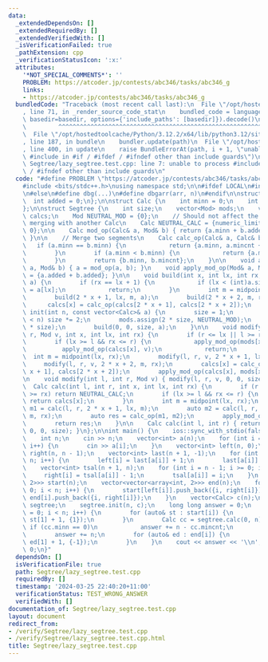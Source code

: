```yaml
---
data:
  _extendedDependsOn: []
  _extendedRequiredBy: []
  _extendedVerifiedWith: []
  _isVerificationFailed: true
  _pathExtension: cpp
  _verificationStatusIcon: ':x:'
  attributes:
    '*NOT_SPECIAL_COMMENTS*': ''
    PROBLEM: https://atcoder.jp/contests/abc346/tasks/abc346_g
    links:
    - https://atcoder.jp/contests/abc346/tasks/abc346_g
  bundledCode: "Traceback (most recent call last):\n  File \"/opt/hostedtoolcache/Python/3.12.2/x64/lib/python3.12/site-packages/onlinejudge_verify/documentation/build.py\"\
    , line 71, in _render_source_code_stat\n    bundled_code = language.bundle(stat.path,\
    \ basedir=basedir, options={'include_paths': [basedir]}).decode()\n          \
    \         ^^^^^^^^^^^^^^^^^^^^^^^^^^^^^^^^^^^^^^^^^^^^^^^^^^^^^^^^^^^^^^^^^^^^^^^^^^^^^^^^^\n\
    \  File \"/opt/hostedtoolcache/Python/3.12.2/x64/lib/python3.12/site-packages/onlinejudge_verify/languages/cplusplus.py\"\
    , line 187, in bundle\n    bundler.update(path)\n  File \"/opt/hostedtoolcache/Python/3.12.2/x64/lib/python3.12/site-packages/onlinejudge_verify/languages/cplusplus_bundle.py\"\
    , line 400, in update\n    raise BundleErrorAt(path, i + 1, \"unable to process\
    \ #include in #if / #ifdef / #ifndef other than include guards\")\nonlinejudge_verify.languages.cplusplus_bundle.BundleErrorAt:\
    \ Segtree/lazy_segtree.test.cpp: line 7: unable to process #include in #if / #ifdef\
    \ / #ifndef other than include guards\n"
  code: "#define PROBLEM \"https://atcoder.jp/contests/abc346/tasks/abc346_g\"\n\n\
    #include <bits/stdc++.h>\nusing namespace std;\n\n#ifdef LOCAL\n#include \"/home/mm/cf/dbg.h\"\
    \n#else\n#define dbg(...)\n#define dbgarr(arr, n)\n#endif\n\nstruct Mod {\n  \
    \  int added = 0;\n};\n\nstruct Calc {\n    int minn = 0;\n    int mincnt = 1;\n\
    };\n\nstruct Segtree {\n    int size;\n    vector<Mod> mods;\n    vector<Calc>\
    \ calcs;\n    Mod NEUTRAL_MOD = {0};\n    // Should not affect the result when\
    \ merging with another Calc\n    Calc NEUTRAL_CALC = {numeric_limits<int>::max(),\
    \ 0};\n\n    Calc mod_op(Calc& a, Mod& b) { return {a.minn + b.added, a.mincnt};\
    \ }\n\n    // Merge two segments\n    Calc calc_op(Calc& a, Calc& b) {\n     \
    \   if (a.minn == b.minn) {\n            return {a.minn, a.mincnt + b.mincnt};\n\
    \        }\n        if (a.minn < b.minn) {\n            return {a.minn, a.mincnt};\n\
    \        }\n        return {b.minn, b.mincnt};\n    }\n\n    void apply_mod_op(Calc&\
    \ a, Mod& b) { a = mod_op(a, b); }\n    void apply_mod_op(Mod& a, Mod& b) { a\
    \ = {a.added + b.added}; }\n\n    void build(int x, int lx, int rx, const vector<Calc>&\
    \ a) {\n        if (rx == lx + 1) {\n            if (lx < (int)a.size()) calcs[x]\
    \ = a[lx];\n            return;\n        }\n        int m = midpoint(lx, rx);\n\
    \        build(2 * x + 1, lx, m, a);\n        build(2 * x + 2, m, rx, a);\n  \
    \      calcs[x] = calc_op(calcs[2 * x + 1], calcs[2 * x + 2]);\n    }\n\n    void\
    \ init(int n, const vector<Calc>& a) {\n        size = 1;\n        while (size\
    \ < n) size *= 2;\n        mods.assign(2 * size, NEUTRAL_MOD);\n        calcs.resize(2\
    \ * size);\n        build(0, 0, size, a);\n    }\n\n    void modify(int l, int\
    \ r, Mod v, int x, int lx, int rx) {\n        if (r <= lx || l >= rx) return;\n\
    \        if (lx >= l && rx <= r) {\n            apply_mod_op(mods[x], v);\n  \
    \          apply_mod_op(calcs[x], v);\n            return;\n        }\n      \
    \  int m = midpoint(lx, rx);\n        modify(l, r, v, 2 * x + 1, lx, m);\n   \
    \     modify(l, r, v, 2 * x + 2, m, rx);\n        calcs[x] = calc_op(calcs[2 *\
    \ x + 1], calcs[2 * x + 2]);\n        apply_mod_op(calcs[x], mods[x]);\n    }\n\
    \n    void modify(int l, int r, Mod v) { modify(l, r, v, 0, 0, size); }\n\n  \
    \  Calc calc(int l, int r, int x, int lx, int rx) {\n        if (r <= lx || l\
    \ >= rx) return NEUTRAL_CALC;\n        if (lx >= l && rx <= r) {\n           \
    \ return calcs[x];\n        }\n        int m = midpoint(lx, rx);\n        auto\
    \ m1 = calc(l, r, 2 * x + 1, lx, m);\n        auto m2 = calc(l, r, 2 * x + 2,\
    \ m, rx);\n        auto res = calc_op(m1, m2);\n        apply_mod_op(res, mods[x]);\n\
    \        return res;\n    }\n\n    Calc calc(int l, int r) { return calc(l, r,\
    \ 0, 0, size); }\n};\n\nint main() {\n    ios::sync_with_stdio(false);\n    cin.tie(nullptr);\n\
    \    int n;\n    cin >> n;\n    vector<int> a(n);\n    for (int i = 0; i < n;\
    \ i++) {\n        cin >> a[i];\n    }\n    vector<int> left(n, 0);\n    vector<int>\
    \ right(n, n - 1);\n    vector<int> last(n + 1, -1);\n    for (int i = 0; i <\
    \ n; i++) {\n        left[i] = last[a[i]] + 1;\n        last[a[i]] = i;\n    }\n\
    \    vector<int> tsal(n + 1, n);\n    for (int i = n - 1; i >= 0; i--) {\n   \
    \     right[i] = tsal[a[i]] - 1;\n        tsal[a[i]] = i;\n    }\n    vector<vector<array<int,\
    \ 2>>> start(n);\n    vector<vector<array<int, 2>>> end(n);\n    for (int i =\
    \ 0; i < n; i++) {\n        start[left[i]].push_back({i, right[i]});\n       \
    \ end[i].push_back({i, right[i]});\n    }\n    vector<Calc> c(n);\n    Segtree\
    \ segtree;\n    segtree.init(n, c);\n    long long answer = 0;\n    for (int i\
    \ = 0; i < n; i++) {\n        for (auto& st : start[i]) {\n            segtree.modify(st[0],\
    \ st[1] + 1, {1});\n        }\n        Calc cc = segtree.calc(0, n);\n       \
    \ if (cc.minn == 0)\n            answer += n - cc.mincnt;\n        else\n    \
    \        answer += n;\n        for (auto& ed : end[i]) {\n            segtree.modify(ed[0],\
    \ ed[1] + 1, {-1});\n        }\n    }\n    cout << answer << '\\n';\n    return\
    \ 0;\n}"
  dependsOn: []
  isVerificationFile: true
  path: Segtree/lazy_segtree.test.cpp
  requiredBy: []
  timestamp: '2024-03-25 22:40:20+11:00'
  verificationStatus: TEST_WRONG_ANSWER
  verifiedWith: []
documentation_of: Segtree/lazy_segtree.test.cpp
layout: document
redirect_from:
- /verify/Segtree/lazy_segtree.test.cpp
- /verify/Segtree/lazy_segtree.test.cpp.html
title: Segtree/lazy_segtree.test.cpp
---
```

